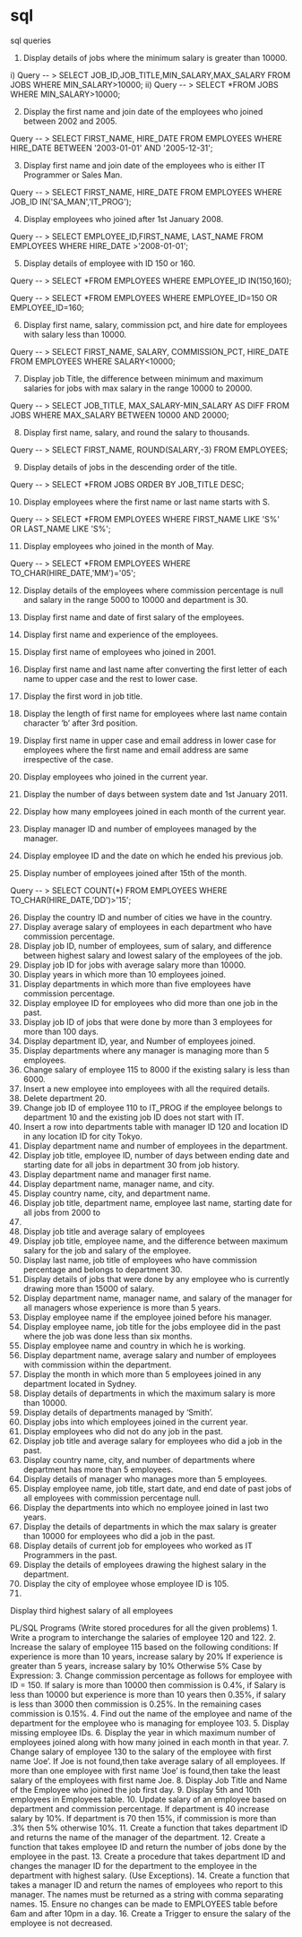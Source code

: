# sql
sql queries


1. Display details of jobs where the minimum salary is greater than 10000.

i) Query -- > SELECT JOB_ID,JOB_TITLE,MIN_SALARY,MAX_SALARY FROM JOBS
        WHERE MIN_SALARY>10000;
ii) Query -- > SELECT *FROM JOBS WHERE MIN_SALARY>10000;

2. Display the first name and join date of the employees who joined between 2002 and 2005.

Query -- > SELECT FIRST_NAME, HIRE_DATE FROM  EMPLOYEES
                   WHERE HIRE_DATE BETWEEN '2003-01-01' AND '2005-12-31';

3. Display first name and join date of the employees who is either IT Programmer or Sales Man.
 
Query  -- > SELECT FIRST_NAME, HIRE_DATE FROM EMPLOYEES
WHERE JOB_ID IN('SA_MAN','IT_PROG');

4. Display employees who joined after 1st January 2008.

Query -- > SELECT EMPLOYEE_ID,FIRST_NAME, LAST_NAME
FROM EMPLOYEES
WHERE HIRE_DATE >'2008-01-01';

5.  Display details of employee with ID 150 or 160.

Query -- > SELECT *FROM EMPLOYEES
WHERE EMPLOYEE_ID IN(150,160);

Query -- > SELECT *FROM EMPLOYEES
WHERE EMPLOYEE_ID=150 OR EMPLOYEE_ID=160;


6. Display first name, salary, commission pct, and hire date for employees with salary less than 10000.

Query -- > SELECT FIRST_NAME, SALARY, COMMISSION_PCT, HIRE_DATE 
FROM EMPLOYEES 
WHERE SALARY<10000;

7. Display job Title, the difference between minimum and maximum salaries for jobs with max salary in the range 10000 to 20000.

Query -- > SELECT JOB_TITLE, MAX_SALARY-MIN_SALARY AS DIFF
     FROM JOBS
     WHERE MAX_SALARY BETWEEN 10000 AND 20000;

8. Display first name, salary, and round the salary to thousands.

Query -- > SELECT FIRST_NAME, ROUND(SALARY,-3)
                   FROM EMPLOYEES;

9. Display details of jobs in the descending order of the title.

Query -- >  SELECT *FROM JOBS
ORDER BY JOB_TITLE DESC;

10. Display employees where the first name or last name starts with S.

Query -- > SELECT *FROM EMPLOYEES 
WHERE FIRST_NAME LIKE 'S%' OR LAST_NAME LIKE 'S%';

11. Display employees who joined in the month of May.

Query -- > SELECT *FROM EMPLOYEES 
WHERE TO_CHAR(HIRE_DATE,'MM')='05';

12. Display details of the employees where commission percentage is null and salary in the range 5000 to 10000 and department is 30.

13. Display first name and date of first salary of the employees.

14. Display first name and experience of the employees.

15. Display first name of employees who joined in 2001.
16. Display first name and last name after converting the first letter of each name to upper case and the rest to lower case.
17. Display the first word in job title.
18. Display the length of first name for employees where last name contain character ‘b’ after 3rd 
position.
19. Display first name in upper case and email address in lower case for employees where the first 
name and email address are same irrespective of the case.
20. Display employees who joined in the current year.
21. Display the number of days between system date and 1st January 2011.
22. Display how many employees joined in each month of the current year.
23. Display manager ID and number of employees managed by the manager.
24. Display employee ID and the date on which he ended his previous job.

25. Display number of employees joined after 15th of the month.

Query -- > SELECT COUNT(*) FROM EMPLOYEES 
WHERE TO_CHAR(HIRE_DATE,'DD')>'15';

26. Display the country ID and number of cities we have in the country.
27. Display average salary of employees in each department who have commission percentage.
28. Display job ID, number of employees, sum of salary, and difference between highest salary and 
lowest salary of the employees of the job.
29. Display job ID for jobs with average salary more than 10000.
30. Display years in which more than 10 employees joined.
31. Display departments in which more than five employees have commission percentage.
32. Display employee ID for employees who did more than one job in the past.
33. Display job ID of jobs that were done by more than 3 employees for more than 100 days.
34. Display department ID, year, and Number of employees joined.
35. Display departments where any manager is managing more than 5 employees.
36. Change salary of employee 115 to 8000 if the existing salary is less than 6000.
37. Insert a new employee into employees with all the required details.
38. Delete department 20.
39. Change job ID of employee 110 to IT_PROG if the employee belongs to department 10 and the 
existing job ID does not start with IT.
40. Insert a row into departments table with manager ID 120 and location ID in any location ID for 
city Tokyo.
41. Display department name and number of employees in the department.
42. Display job title, employee ID, number of days between ending date and starting date for all 
jobs in department 30 from job history.
43. Display department name and manager first name.
44. Display department name, manager name, and
city.
45. Display country name, city, and department name.
46. Display job title, department name, employee last name, starting date for all jobs from 2000 to 
2005.
47. Display job title and average salary of employees
48. Display job title, employee name, and the difference between maximum salary for the job and 
salary of the employee.
49. Display last name, job title of employees who have commission percentage and belongs to 
department 30.
50. Display details of jobs that were done by any employee who is currently drawing more than 
15000 of salary.
51. Display department name, manager name, and salary of the manager for all managers whose 
experience is more than 5 years.
52. Display employee name if the employee joined before his manager.
53. Display employee name, job title for the jobs employee did in the past where the job was done 
less than six months.
54. Display employee name and country in which he is working.
55. Display department name, average salary and number of employees with commission within 
the department.
56. Display the month in which more than 5 employees joined in any department located in 
Sydney.
57. Display details of departments in which the maximum salary is more than 10000.
58. Display details of departments managed by ‘Smith’.
59. Display jobs into which employees joined in the current year.
60. Display employees who did not do any job in the past.
61. Display job title and average salary for employees who did a job in the past.
62. Display country name, city, and number of departments where department has more than 5 
employees.
63. Display details of manager who manages more than 5 employees.
64. Display employee name, job title, start date, and end date of past jobs of all employees with 
commission percentage null.
65. Display the departments into which no employee joined in last two years.
66. Display the details of departments in which the max salary is greater than 10000 for employees 
who did a job in the past.
67. Display details of current job for employees who worked as IT Programmers in the past.
68. Display the details of employees drawing the highest salary in the department.
69. Display the city of employee whose employee ID is 105.
70.
Display third highest salary of all employees	



PL/SQL Programs
(Write stored procedures for all the given problems)
1.
Write a program to interchange the salaries of employee 120 and 122.
2.
Increase the salary of employee 115 based on the following conditions: If experience is more 
than 10 years, increase salary by 20% If experience is greater than 5 years, increase salary by 
10% Otherwise 5% Case by Expression:
3.
Change commission percentage as follows for employee with ID = 150. If salary is more than 
10000 then commission is 0.4%, if Salary is less than 10000 but experience is more than 10 
years then 0.35%, if salary is less than 3000 then commission is 0.25%. In the remaining cases 
commission is 0.15%.
4.
Find out the name of the employee and name of the department for the employee who is 
managing for employee 103.
5.
Display missing employee IDs.
6.
Display the year in which maximum number of employees joined along with how many joined 
in each month in that year.
7.
Change salary of employee 130 to the salary of the employee with first name ‘Joe’. If Joe is not 
found,then take average salary of all employees. If more than one employee with first name ‘Joe’ is found,then take the least salary of the employees with first name Joe.
8.
Display Job Title and Name of the Employee who joined the job first day.
9.
Display 5th and 10th employees in Employees table.
10.
Update salary of an employee based on department and commission percentage. If department is 40 increase salary by 10%. If department is 70 then 15%, if commission is more than .3% then 5% otherwise 10%.
11.
Create a function that takes department ID and returns the name of the manager of the department.
12.
Create a function that takes employee ID and return the number of jobs done by the employee in the past.
13.
Create a procedure that takes department ID and changes the manager ID for the department 
to the employee in the department with highest salary. (Use Exceptions).
14.
Create a function that takes a manager ID and return the names of employees who report to 
this manager. The names must be returned as a string with comma separating names.
15.
Ensure no changes can be made to EMPLOYEES table before 6am and after 10pm in a day.
16.
Create a Trigger to ensure the salary of the employee is not decreased.


	 

